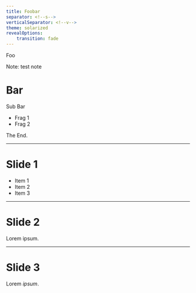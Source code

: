 ```yaml
---
title: Foobar
separator: <!--s-->
verticalSeparator: <!--v-->
theme: solarized
revealOptions:
    transition: fade
---
```

Foo

Note: test note

<!--s-->

# Bar

<!--v-->

Sub Bar 

* Frag 1 <!-- .element: class="fragment" -->
* Frag 2 <!-- .element: class="fragment" -->

<!--s-->

The End.

---
# Slide 1

* Item 1
* Item 2
* Item 3

---

# Slide 2

Lorem ipsum.

---

# Slide 3

Lorem _ipsum_.
